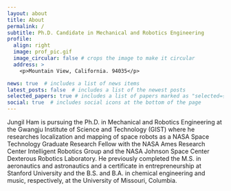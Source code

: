 ```yaml
---
layout: about
title: About
permalink: /
subtitle: Ph.D. Candidate in Mechanical and Robotics Engineering
profile:
  align: right
  image: prof_pic.gif
  image_circular: false # crops the image to make it circular
  address: >
    <p>Mountain View, California. 94035</p>

news: true  # includes a list of news items
latest_posts: false  # includes a list of the newest posts
selected_papers: true # includes a list of papers marked as "selected={true}"
social: true  # includes social icons at the bottom of the page
---
```


Jungil Ham is pursuing the Ph.D. in Mechanical and Robotics Engineering at the Gwangju Institute of Science and Technology (GIST) where he researches localization and mapping of space robots as a NASA Space Technology Graduate Research Fellow with the NASA Ames Research Center Intelligent Robotics Group and the NASA Johnson Space Center Dexterous Robotics Laboratory. He previously completed the M.S. in aeronautics and astronautics and a certificate in entrepreneurship at Stanford University and the B.S. and B.A. in chemical engineering and music, respectively, at the University of Missouri, Columbia.
